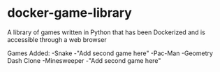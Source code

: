 # docker-game-library
A library of games written in Python that has been Dockerized and is accessible through a web browser

Games Added:
-Snake
-"Add second game here"
-Pac-Man
-Geometry Dash Clone
-Minesweeper
-"Add second game here"
